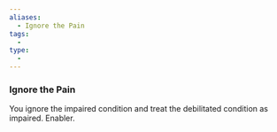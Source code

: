 ```yaml
---
aliases:
  - Ignore the Pain
tags:
  - 
type:
  - 
---
```

### Ignore the Pain

You ignore the impaired condition and treat the debilitated condition as impaired. Enabler.